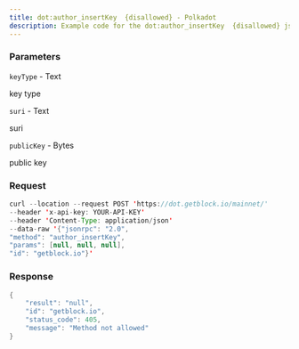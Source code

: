 ```yaml
---
title: dot:author_insertKey  {disallowed} - Polkadot
description: Example code for the dot:author_insertKey  {disallowed} json-rpc method. Сomplete guide on how to use dot:author_insertKey  {disallowed} json-rpc in GetBlock.io Web3 documentation.
---
```


### Parameters


`keyType` - Text

key type

`suri` - Text

suri

`publicKey` - Bytes

public key

### Request

``` java
curl --location --request POST 'https://dot.getblock.io/mainnet/' 
--header 'x-api-key: YOUR-API-KEY' 
--header 'Content-Type: application/json' 
--data-raw '{"jsonrpc": "2.0",
"method": "author_insertKey",
"params": [null, null, null],
"id": "getblock.io"}'
```

###  Response

``` java
{
    "result": "null",
    "id": "getblock.io",
    "status_code": 405,
    "message": "Method not allowed"
}
```

